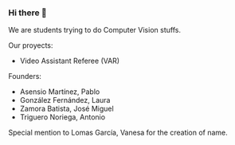 ### Hi there 👋

We are students trying to do Computer Vision stuffs.

Our proyects:
  - Video Assistant Referee (VAR)
<!-- 
  - Phone Melanoma Detector 
-->

Founders:
  - Asensio Martínez, Pablo
  - González Fernández, Laura
  - Zamora Batista, José Miguel
  - Triguero Noriega, Antonio

Special mention to Lomas García, Vanesa for the creation of name.

<!--
**Blind-Vision/Blind-Vision** is a ✨ _special_ ✨ repository because its `README.md` (this file) appears on your GitHub profile.

Here are some ideas to get you started:

- 🔭 I’m currently working on ...
- 🌱 I’m currently learning ...
- 👯 I’m looking to collaborate on ...
- 🤔 I’m looking for help with ...
- 💬 Ask me about ...
- 📫 How to reach me: ...
- 😄 Pronouns: ...
- ⚡ Fun fact: ...
-->

